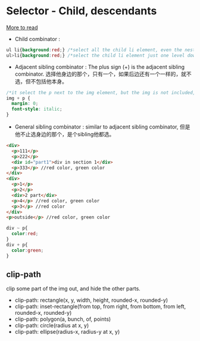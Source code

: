 # Selector - Child, descendants
[More to read](https://css-tricks.com/child-and-sibling-selectors/)

- Child combinator :
```css
ul li{background:red;} /*select all the child li element, even the nested one*/
ul>li{background:red;} /*select the child li element just one level down. Not the nested one.*/
```
- Adjacent sibling combinator :
The plus sign (+) is the adjacent sibling combinator. 选择他身边的那个，只有一个，如果后边还有一个一样的，就不选，但不包括他本身。
```css
/*it select the p next to the img element, but the img is not included, if there is another p after the p element, the second p is not selected.*/
img + p {
  margin: 0;
  font-style: italic;
}
```
- General sibling combinator : similar to adjacent sibling combinator, 但是他不止选身边的那个，是个sibling他都选。
```html
<div>
  <p>111</p>
  <p>222</p>
  <div id="part1">div in section 1</div>
  <p>333</p> //red color, green color
</div>
<div>
  <p>1</p>
  <p>2</p>
  <div>2 part</div>
  <p>4</p> //red color, green color
  <p>3</p> //red color
</div>
<p>outside</p> //red color, green color
```
```css
div ~ p{
  color:red;
}
div + p{
  color:green;
}
```
## clip-path
clip some part of the img out, and hide the other parts.
- clip-path: rectangle(x, y, width, height, rounded-x, rounded-y)
- clip-path: inset-rectangle(from top, from right, from bottom, from left, rounded-x, rounded-y)
- clip-path: polygon(a, bunch, of, points)
- clip-path: circle(radius at x, y)
- clip-path: ellipse(radius-x, radius-y at x, y)
